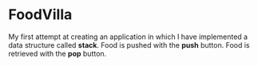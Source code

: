 <h1>FoodVilla</h1>

My first attempt at creating an application in which I have implemented a data structure called <b>stack</b>. 
Food is pushed with the <b>push</b> button.
Food is retrieved with the <b>pop</b> button.
